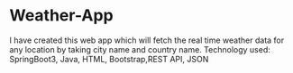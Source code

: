 # Weather-App
I have created this web app which will fetch the real time weather data for any location by taking city name and country name.
Technology used: SpringBoot3, Java, HTML, Bootstrap,REST API, JSON
